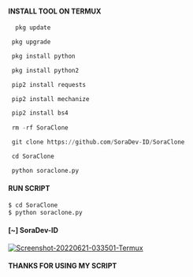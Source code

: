  

#### INSTALL TOOL ON TERMUX
```python
  pkg update

 pkg upgrade

 pkg install python

 pkg install python2

 pip2 install requests 

 pip2 install mechanize

 pip2 install bs4
 
 rm -rf SoraClone

 git clone https://github.com/SoraDev-ID/SoraClone

 cd SoraClone

 python soraclone.py
```
#### RUN SCRIPT
```python
$ cd SoraClone
$ python soraclone.py
```

#### [~] SoraDev-ID

<a href="https://ibb.co/8jdT6JL"><img src="https://i.ibb.co/vJQgZb6/Screenshot-20220621-033501-Termux.png" alt="Screenshot-20220621-033501-Termux" border="0"></a>





#### THANKS FOR USING MY SCRIPT
